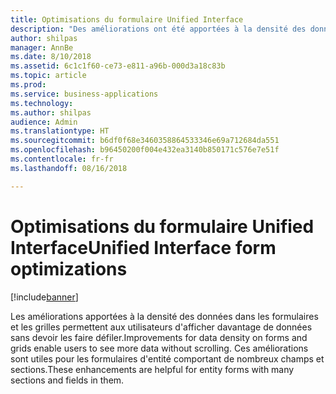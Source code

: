 ```yaml
---
title: Optimisations du formulaire Unified Interface
description: "Des améliorations ont été apportées à la densité des données dans les formulaires et les grilles"
author: shilpas
manager: AnnBe
ms.date: 8/10/2018
ms.assetid: 6c1c1f60-ce73-e811-a96b-000d3a18c83b
ms.topic: article
ms.prod: 
ms.service: business-applications
ms.technology: 
ms.author: shilpas
audience: Admin
ms.translationtype: HT
ms.sourcegitcommit: b6df0f68e3460358864533346e69a712684da551
ms.openlocfilehash: b96450200f004e432ea3140b850171c576e7e51f
ms.contentlocale: fr-fr
ms.lasthandoff: 08/16/2018

---
```

# <a name="unified-interface-form-optimizations"></a><span data-ttu-id="66eb1-103">Optimisations du formulaire Unified Interface</span><span class="sxs-lookup"><span data-stu-id="66eb1-103">Unified Interface form optimizations</span></span>


[!include[banner](../../includes/banner.md)]

<span data-ttu-id="66eb1-104">Les améliorations apportées à la densité des données dans les formulaires et les grilles permettent aux utilisateurs d'afficher davantage de données sans devoir les faire défiler.</span><span class="sxs-lookup"><span data-stu-id="66eb1-104">Improvements for data density on forms and grids enable users to see more data without scrolling.</span></span> <span data-ttu-id="66eb1-105">Ces améliorations sont utiles pour les formulaires d'entité comportant de nombreux champs et sections.</span><span class="sxs-lookup"><span data-stu-id="66eb1-105">These enhancements are helpful for entity forms with many sections and fields in them.</span></span>

